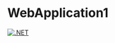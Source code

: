 # WebApplication1

[![.NET](https://github.com/Ries630/WebApplication1/actions/workflows/dotnet.yml/badge.svg?branch=test)](https://github.com/Ries630/WebApplication1/actions/workflows/dotnet.yml)

